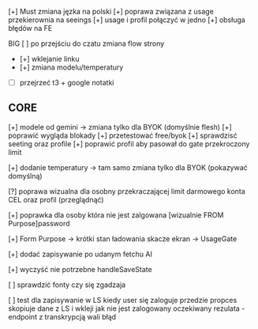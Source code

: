 [+] Must zmiana jęzka na polski
[+] poprawa związana z usage przekierownia na seeings
[+] usage i profil połączyć w jedno
[+] obsługa błędów na FE

BIG
[ ] po przejściu do czatu zmiana flow strony

- [+] wklejanie linku
- [+] zmiana modelu/temperatury
- [ ] przejrzeć t3 + google notatki

## CORE

[+] modele od gemini -> zmiana tylko dla BYOK (domyślnie flesh)
[+] poprawić wygląda blokady
[+] przetestować free/byok
[+] sprawdzisć seeting oraz profile
[+] poprawić profil aby pasował do gate przekroczony limit

[+] dodanie temperatury -> tam samo zmiana tylko dla BYOK (pokazywać domyślną)

[?] poprawa wizualna dla osobny przekraczającej limit darmowego konta CEL oraz profil (przeglądnąć)

[+] poprawka dla osoby która nie jest zalgowana [wizualnie FROM Purpose]password

[+] Form Purpose -> krótki stan ładowania skacze ekran -> UsageGate

[+] dodać zapisywanie po udanym fetchu AI

[+] wyczyść nie potrzebne handleSaveState

[ ] sprawdzić fonty czy się zgadzaja

[ ] test dla zapisywanie w LS kiedy user się zaloguje przedzie propces skopiuje dane z LS i wkleji jak nie jest zalogowany oczekiwany rezulata - endpoint z transkrypcją wali błąd
